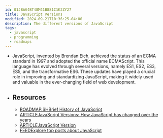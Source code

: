 ```yaml
---
id: 01J8AG4BT48M41B881C1K2ZY27
title: JavaScript Versions
modified: 2024-09-21T10:36:25-04:00
description: The different versions of JavaScript
tags:
  - javascript
  - programming
  - roadmaps
---
```

- JavaScript, invented by Brendan Eich, achieved the status of an ECMA standard in 1997 and adopted the official name ECMAScript. This language has evolved through several versions, namely ES1, ES2, ES3, ES5, and the transformative ES6. These updates have played a crucial role in improving and standardizing JavaScript, making it widely used and valuable in the ever-changing field of web development.

- ## Resources
	-  [ROADMAP.SHBrief History of JavaScript](https://roadmap.sh/guides/history-of-javascript)
	- [ARTICLEJavaScript Versions: How JavaScript has changed over the years](https://www.educative.io/blog/javascript-versions-history)
	- [ARTICLEJavaScript Version](https://www.w3schools.com/js/js_versions.asp)
	- [FEEDExplore top posts about JavaScript](https://app.daily.dev/tags/javascript?ref=roadmapsh)